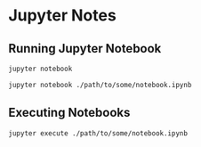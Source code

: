 # Jupyter Notes

## Running Jupyter Notebook

```sh
jupyter notebook
```

```sh
jupyter notebook ./path/to/some/notebook.ipynb
```

## Executing Notebooks

```sh
jupyter execute ./path/to/some/notebook.ipynb
```
